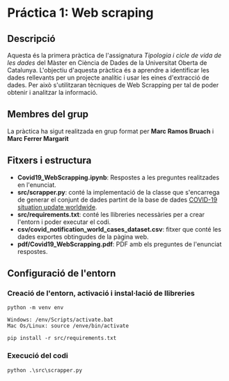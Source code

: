 # Práctica 1: Web scraping

## Descripció

Aquesta és la primera pràctica de l'assignatura _Tipologia i cicle de vida de les dades_ del Màster en Ciència de Dades de la Universitat Oberta de Catalunya. L'objectiu d'aquesta pràctica és a aprendre a identificar les dades rellevants per un projecte analític i usar les eines d'extracció de dades. Per això s'utilitzaran tècniques de Web Scrapping per tal de poder obtenir i analitzar la informació.

## Membres del grup

La pràctica ha sigut realitzada en grup format per  **Marc Ramos Bruach** i **Marc Ferrer Margarit**

## Fitxers i estructura

* **Covid19_WebScrapping.ipynb**: Respostes a les preguntes realitzades en l'enunciat.
* **src/scrapper.py**: conté la implementació de la classe que s'encarrega de generar el conjunt de dades partint de la base de dades [COVID-19 situation update worldwide](https://www.ecdc.europa.eu/en/geographical-distribution-2019-ncov-cases).
* **src/requirements.txt**: conté les llibreries necessàries per a crear l'entorn i poder executar el codi.
* **csv/covid_notification_world_cases_dataset.csv**: fitxer que conté les dades exportes obtingudes de la pàgina web.
* **pdf/Covid19_WebScrapping.pdf**: PDF amb els preguntes de l'enunciat respostes.

## Configuració de l'entorn

### Creació de l'entorn, activació i instal·lació de llibreries
```
python -m venv env

Windows: /env/Scripts/activate.bat
Mac Os/Linux: source /enve/bin/activate

pip install -r src/requirements.txt
```

### Execució del codi

```
python .\src\scrapper.py
```